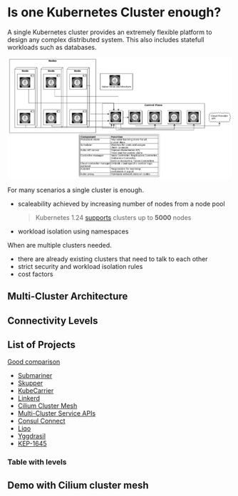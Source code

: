 # Is one Kubernetes Cluster enough?

A single Kubernetes cluster provides an extremely flexible platform to design
any complex distributed system. This also includes statefull workloads such as
databases.

![cluster-Architecture](./_media/k8s-architecture.png)

For many scenarios a single cluster is enough.

- scaleability achieved by increasing number of nodes from a node pool
  > Kubernetes 1.24
  > [supports](https://kubernetes.io/docs/setup/best-practices/cluster-large/#:~:text=Kubernetes%20v1.24%20supports%20clusters%20with%20up%20to%205000%20nodes)
  > clusters up to **5000** nodes
- workload isolation using namespaces

When are multiple clusters needed.

- there are already existing clusters that need to talk to each other
- strict security and workload isolation rules
- cost factors

## Multi-Cluster Architecture

## Connectivity Levels

## List of Projects

[Good comparison](https://www.cncf.io/blog/2021/04/12/simplifying-multi-clusters-in-kubernetes/)

- [Submariner](https://submariner.io/)
- [Skupper](https://github.com/skupperproject/skupper)
- [KubeCarrier](https://docs.kubermatic.com/kubecarrier/v0.3/)
- [Linkerd](https://linkerd.io/2.11/features/multicluster/)
- [Cilium Cluster Mesh](https://docs.cilium.io/en/stable/gettingstarted/clustermesh/clustermesh/#gs-clustermesh)
- [Multi-Cluster Service APIs](https://github.com/kubernetes-sigs/mcs-api)
- [Consul Connect](https://www.consul.io/docs/connect)
- [Liqo](https://github.com/liqotech/liqo)
- [Yggdrasil](https://github.com/uswitch/yggdrasil)
- [KEP-1645](https://github.com/kubernetes/enhancements/tree/master/keps/sig-multicluster/1645-multi-cluster-services-api)

### Table with levels

## Demo with Cilium cluster mesh
